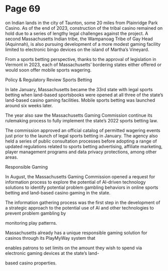 # Page 69

on Indian lands in the city of Taunton, some 20 miles from
Plainridge Park Casino. As of the end of 2023, construction
of the tribal casino remained on hold due to a series of
lengthy legal challenges against the project. A second
Massachusetts Indian tribe, the Wampanoag Tribe of Gay
Head (Aquinnah), is also pursuing development of a more
modest gaming facility limited to electronic bingo devices on
the island of Martha’s Vineyard.

From a sports betting perspective, thanks to the approval
of legislation in Vermont in 2023, each of Massachusetts’
bordering states either offered or would soon offer mobile
sports wagering.

Policy & Regulatory Review
Sports Betting

In late January, Massachusetts became the 33rd state
with legal sports betting when land-based sportsbooks
were opened at all three of the state’s land-based casino
gaming facilities. Mobile sports betting was launched
around six weeks later.

The year also saw the Massachusetts Gaming Commission
continue its rulemaking process to fully implement the
state’s 2022 sports betting law.

The commission approved an official catalog of permitted
wagering events just prior to the launch of legal sports
betting in January. The agency also held a series of public
consultation processes before adopting a range of updated
regulations related to sports betting advertising, affiliate
marketing, player management programs and data privacy
protections, among other areas.

Responsible Gaming

In August, the Massachusetts Gaming Commission opened
a request for information process to explore the potential
of Al-driven technology solutions to identify potential
problem gambling behaviors in online sports betting and
land-based casino gaming in the state.

The information gathering process was the first step in the
development of a strategic approach to the potential use of
Al and other technologies to prevent problem gambling by

monitoring play patterns.

Massachusetts already has a unique responsible gaming
solution for casinos through its PlayMyWay system that

enables patrons to set limits on the amount they wish to
spend via electronic gaming devices at the state’s land-

based casino properties.

